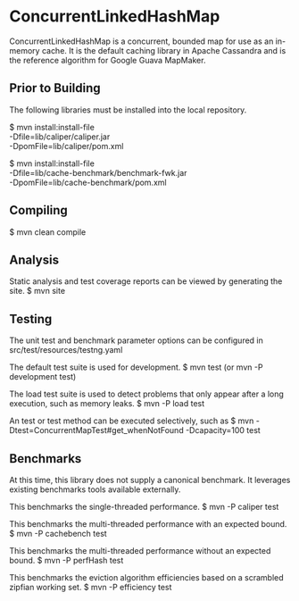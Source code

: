 ConcurrentLinkedHashMap
========================

ConcurrentLinkedHashMap is a concurrent, bounded map for use as an in-memory
cache. It is the default caching library in Apache Cassandra and is the
reference algorithm for Google Guava MapMaker.

Prior to Building
--------------------
The following libraries must be installed into the local repository. 

$ mvn install:install-file \
    -Dfile=lib/caliper/caliper.jar \
    -DpomFile=lib/caliper/pom.xml

$ mvn install:install-file \
    -Dfile=lib/cache-benchmark/benchmark-fwk.jar \
    -DpomFile=lib/cache-benchmark/pom.xml

Compiling
--------------------
$ mvn clean compile

Analysis
--------------------
Static analysis and test coverage reports can be viewed by generating the site.
$ mvn site

Testing
--------------------
The unit test and benchmark parameter options can be configured in
src/test/resources/testng.yaml

The default test suite is used for development.
$ mvn test (or mvn -P development test)

The load test suite is used to detect problems that only appear after a long
execution, such as memory leaks.
$ mvn -P load test

An test or test method can be executed selectively, such as
$ mvn -Dtest=ConcurrentMapTest#get_whenNotFound -Dcapacity=100 test

Benchmarks
--------------------
At this time, this library does not supply a canonical benchmark. It leverages
existing benchmarks tools available externally.

This benchmarks the single-threaded performance.
$ mvn -P caliper test

This benchmarks the multi-threaded performance with an expected bound.
$ mvn -P cachebench test

This benchmarks the multi-threaded performance without an expected bound.
$ mvn -P perfHash test

This benchmarks the eviction algorithm efficiencies based on a scrambled zipfian
working set.
$ mvn -P efficiency test
